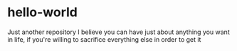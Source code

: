 # hello-world
Just another repository
I believe you can have just about anything you want in life, if you're willing to sacrifice everything else in order to get it
